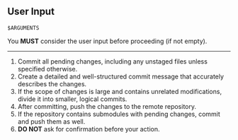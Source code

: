 ## User Input

```text
$ARGUMENTS
```

You **MUST** consider the user input before proceeding (if not empty).

---

1.  Commit all pending changes, including any unstaged files unless specified otherwise.
2.  Create a detailed and well-structured commit message that accurately describes the changes.
3.  If the scope of changes is large and contains unrelated modifications, divide it into smaller, logical commits.
4.  After committing, push the changes to the remote repository.
5.  If the repository contains submodules with pending changes, commit and push them as well.
6.  **DO NOT** ask for confirmation before your action.
